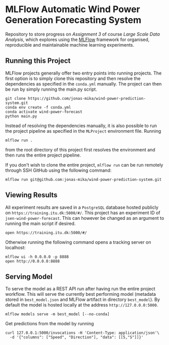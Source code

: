 # MLFlow Automatic Wind Power Generation Forecasting System

Repository to store progress on *Assignment 3* of
course *Large Scale Data Analysis*, which explores
using the [MLFlow](https://mlflow.org/) framework for 
organised, reproducible and maintainable machine learning
experiments.

## Running this Project

MLFlow projects generally offer two entry points
into running projects. The first option is to
simply clone this repository and then resolve the
dependencies as specified in the `conda.yml`
manually. The project can then be run by simply
running the main.py script.

```
git clone https://github.com/jonas-mika/wind-power-prediction-system.git
conda env create -f conda.yml
conda activate wind-power-forecast
python main.py
```

Instead of resolving the dependencies manually, it
is also possible to run the project pipeline as
specified in the `MLProject` environment file. Running

```
mlflow run .
```

from the root directory of this project first
resolves the environment and then runs the entire
project pipeline.

If you don't wish to clone the entire project,
`mlflow run` can be run remotely through SSH
GitHub using the following command:

```
mlflow run git@github.com:jonas-mika/wind-power-prediction-system.git
```

## Viewing Results

All experiment results are saved in a `PostgreSQL`
database hosted publicly on `https://training.itu.dk:5000/#/`. 
This project has an experiment ID of `jsen-wind-power-forecast`.
This can however be changed as an argument to running the main 
script if desired.

```
open https://training.itu.dk:5000/#/
```

Otherwise running the following command opens a tracking server on localhost:

```
mlflow ui -h 0.0.0.0 -p 8888
open http://0.0.0.0:8888
```

## Serving Model

To serve the model as a REST API run after having
run the entire project workflow. This will serve
the currently best performing model (metadata
stored in `best_model.json` and MLFlow artifact in
directory `best_model`). By default the model is
hosted locally at the address `http://127.0.0.0:5000`.

```
mlflow models serve -m best_model [--no-conda]
```

Get predictions from the model by running

```
curl 127.0.0.1:5000/invocations -H 'Content-Type: application/json'\
  -d '{"columns": ["Speed", "Direction"], "data": [[5,"S"]]}'
```
